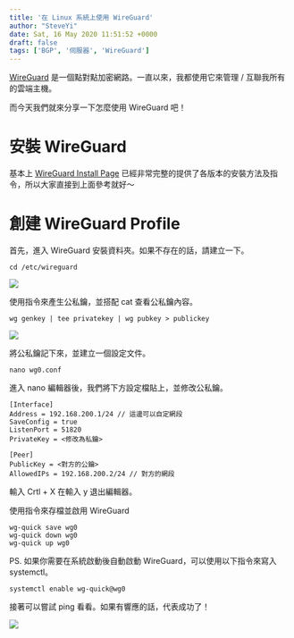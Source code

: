 ```yaml
---
title: '在 Linux 系統上使用 WireGuard'
author: "SteveYi"
date: Sat, 16 May 2020 11:51:52 +0000
draft: false
tags: ['BGP', '伺服器', 'WireGuard']
---
```


[WireGuard](https://wireguard.com) 是一個點對點加密網路。一直以來，我都使用它來管理 / 互聯我所有的雲端主機。

而今天我們就來分享一下怎麼使用 WireGuard 吧！

# 安裝 WireGuard

基本上 [WireGuard Install Page]((https://www.wireguard.com/install/)) 已經非常完整的提供了各版本的安裝方法及指令，所以大家直接到上面參考就好～

# 創建 WireGuard Profile

首先，進入 WireGuard 安裝資料夾。如果不存在的話，請建立一下。

```shell
cd /etc/wireguard
```

![](https://static-a1.steveyi.net/media/blog/2020051611394599.png)

使用指令來產生公私鑰，並搭配 cat 查看公私鑰內容。

```shell
wg genkey | tee privatekey | wg pubkey > publickey
```

![](https://static-a1.steveyi.net/media/blog/2020051611445527.png)

將公私鑰記下來，並建立一個設定文件。

```shell
nano wg0.conf
```

進入 nano 編輯器後，我們將下方設定檔貼上，並修改公私鑰。

```
[Interface]
Address = 192.168.200.1/24 // 這邊可以自定網段
SaveConfig = true
ListenPort = 51820
PrivateKey = <修改為私鑰>

[Peer]
PublicKey = <對方的公鑰>
AllowedIPs = 192.168.200.2/24 // 對方的網段
```

輸入 Crtl + X 在輸入 y 退出編輯器。

使用指令來存檔並啟用 WireGuard

```shell
wg-quick save wg0
wg-quick down wg0
wg-quick up wg0
```

PS. 如果你需要在系統啟動後自動啟動 WireGuard，可以使用以下指令來寫入 systemctl。

```shell
systemctl enable wg-quick@wg0
```

接著可以嘗試 ping 看看。如果有響應的話，代表成功了！

![](https://static-a1.steveyi.net/media/blog/2020051612102187.png)
